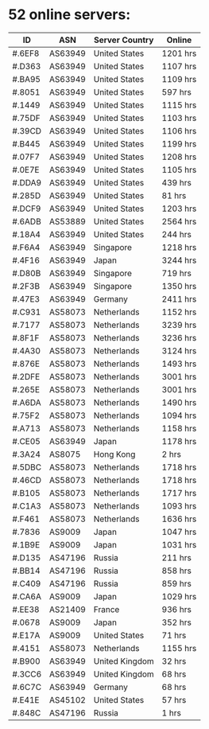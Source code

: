 # 52 online servers:

| ID | ASN | Server Country | Online |
| ------ | ------ | ------ | ------ |
| #.6EF8 | AS63949 | United States | 1201 hrs |
| #.D363 | AS63949 | United States | 1107 hrs |
| #.BA95 | AS63949 | United States | 1109 hrs |
| #.8051 | AS63949 | United States | 597 hrs |
| #.1449 | AS63949 | United States | 1115 hrs |
| #.75DF | AS63949 | United States | 1103 hrs |
| #.39CD | AS63949 | United States | 1106 hrs |
| #.B445 | AS63949 | United States | 1199 hrs |
| #.07F7 | AS63949 | United States | 1208 hrs |
| #.0E7E | AS63949 | United States | 1105 hrs |
| #.DDA9 | AS63949 | United States | 439 hrs |
| #.285D | AS63949 | United States | 81 hrs |
| #.DCF9 | AS63949 | United States | 1203 hrs |
| #.6ADB | AS53889 | United States | 2564 hrs |
| #.18A4 | AS63949 | United States | 244 hrs |
| #.F6A4 | AS63949 | Singapore | 1218 hrs |
| #.4F16 | AS63949 | Japan | 3244 hrs |
| #.D80B | AS63949 | Singapore | 719 hrs |
| #.2F3B | AS63949 | Singapore | 1350 hrs |
| #.47E3 | AS63949 | Germany | 2411 hrs |
| #.C931 | AS58073 | Netherlands | 1152 hrs |
| #.7177 | AS58073 | Netherlands | 3239 hrs |
| #.8F1F | AS58073 | Netherlands | 3236 hrs |
| #.4A30 | AS58073 | Netherlands | 3124 hrs |
| #.876E | AS58073 | Netherlands | 1493 hrs |
| #.2DFE | AS58073 | Netherlands | 3001 hrs |
| #.265E | AS58073 | Netherlands | 3001 hrs |
| #.A6DA | AS58073 | Netherlands | 1490 hrs |
| #.75F2 | AS58073 | Netherlands | 1094 hrs |
| #.A713 | AS58073 | Netherlands | 1158 hrs |
| #.CE05 | AS63949 | Japan | 1178 hrs |
| #.3A24 | AS8075 | Hong Kong | 2 hrs |
| #.5DBC | AS58073 | Netherlands | 1718 hrs |
| #.46CD | AS58073 | Netherlands | 1718 hrs |
| #.B105 | AS58073 | Netherlands | 1717 hrs |
| #.C1A3 | AS58073 | Netherlands | 1093 hrs |
| #.F461 | AS58073 | Netherlands | 1636 hrs |
| #.7836 | AS9009 | Japan | 1047 hrs |
| #.1B9E | AS9009 | Japan | 1031 hrs |
| #.D135 | AS47196 | Russia | 211 hrs |
| #.BB14 | AS47196 | Russia | 858 hrs |
| #.C409 | AS47196 | Russia | 859 hrs |
| #.CA6A | AS9009 | Japan | 1029 hrs |
| #.EE38 | AS21409 | France | 936 hrs |
| #.0678 | AS9009 | Japan | 352 hrs |
| #.E17A | AS9009 | United States | 71 hrs |
| #.4151 | AS58073 | Netherlands | 1155 hrs |
| #.B900 | AS63949 | United Kingdom | 32 hrs |
| #.3CC6 | AS63949 | United Kingdom | 68 hrs |
| #.6C7C | AS63949 | Germany | 68 hrs |
| #.E41E | AS45102 | United States | 57 hrs |
| #.848C | AS47196 | Russia | 1 hrs |

